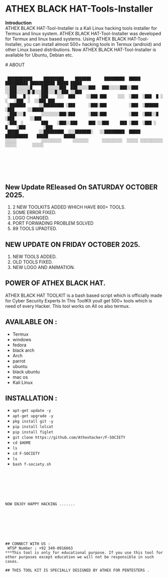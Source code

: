 # ATHEX BLACK HAT-Tools-Installer
<b>Introduction</b><br>
ATHEX BLACK HAT-Tool-Installer is a Kali Linux hacking tools installer for Termux and linux system. ATHEX BLACK HAT-Tool-Installer was developed for Termux and linux based systems. Using ATHEX BLACK HAT-Tool-Installer, you can install almost 500+ hacking tools in Termux (android) and other Linux based distributions. Now ATHEX BLACK HAT-Tool-Installer is available for Ubuntu, Debian etc.


﻿# ABOUT
##
```
 ███████████     █████████     ███████      █████████  █████ ██████████ ███████████ █████ █████
░░███░░░░░░█    ███░░░░░███  ███░░░░░███   ███░░░░░███░░███ ░░███░░░░░█░█░░░███░░░█░░███ ░░███ 
 ░███   █ ░    ░███    ░░░  ███     ░░███ ███     ░░░  ░███  ░███  █ ░ ░   ░███  ░  ░░███ ███  
 ░███████      ░░█████████ ░███      ░███░███          ░███  ░██████       ░███      ░░█████   
 ░███░░░█       ░░░░░░░░███░███      ░███░███          ░███  ░███░░█       ░███       ░░███    
 ░███  ░        ███    ░███░░███     ███ ░░███     ███ ░███  ░███ ░   █    ░███        ░███    
 █████         ░░█████████  ░░░███████░   ░░█████████  █████ ██████████    █████       █████   
░░░░░           ░░░░░░░░░     ░░░░░░░      ░░░░░░░░░  ░░░░░ ░░░░░░░░░░    ░░░░░       ░░░░░    
                                                                                               
                                                                                               
                                                                                               
                                                                            
                                                                                                                  
                                                                  
```
## New Update REleased On SATURDAY OCTOBER 2025.
1. 2 NEW TOOLKITS ADDED WHICH HAVE 800+ TOOLS.
2. SOME ERROR FIXED.
3. LOGO CHANGED.
4. PORT FORWADING PROBLEM SOLVED
5. 89 TOOLS UPADTED.

## NEW UPDATE ON FRIDAY OCTOBER 2025. 
1. NEW TOOLS ADDED.
2. OLD TOOLS FIXED.
3. NEW LOGO AND ANIMATION.

## POWER OF ATHEX BLACK HAT.




ATHEX BLACK HAT TOOLKIT is a bash based script which is officially made for Cyber Security Experts In This ToolKIt youll get 500+ tools which is need of every Hacker. This tool works on All os also termux.


## AVAILABLE ON :

* Termux
* windows
* fedora
* black arch
* Arch
* parrot
* ubuntu
* black ubuntu
* mac os
* Kali Linux


## INSTALLATION :

* `apt-get update -y`
* `apt-get upgrade -y`
* `pkg install git -y`
* `pip install lolcat`
* `pip install figlet`
* `git clone https://github.com/Athexhacker/F-SOCIETY`
* `cd $HOME`
* `ls`
* `cd F-SOCIETY`
* `ls`
* `bash f-society.sh`
  
```







NOW ENJOY HAPPY HACKING .......








## CONNECT WITH US :
 WTSP Number ; +92 349-0916663
***This tool is only for educational purpose. If you use this tool for other purposes except education we will not be responsible in such cases.

## THIS TOOL KIT IS SPECIALLY DESIGNED BY ATHEX FOR PENTESTERS .
